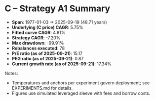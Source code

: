# C – Strategy A1 Summary

- **Span**: 1977-01-03 → 2025-09-19 (48.71 years)
- **Underlying (C price) CAGR**: 5.75%
- **Fitted curve CAGR**: 4.81%
- **Strategy CAGR**: -7.20%
- **Max drawdown**: -99.91%
- **Rebalances executed**: 78
- **P/E ratio (as of 2025-09-21)**: 15.17
- **PEG ratio (as of 2025-09-21)**: 0.87
- **Current growth rate (as of 2025-09-21)**: 17.34%

Notes:

- Temperatures and anchors per experiment govern deployment; see EXPERIMENTS.md for details.
- Figures use simulated leveraged sleeve with fees and borrow costs.

